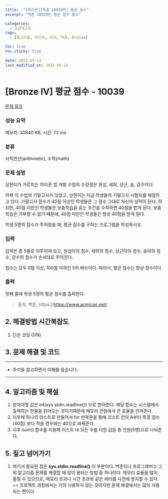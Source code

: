 ```yaml
---
title:  "[파이썬][백준 10039번] 평균 점수"
excerpt: "백준 10039번 평균 점수 풀이"

categories:
  - 코딩테스트
tags:
  - [알고리즘, 파이썬, 코테, 백준, Bronze]

toc: true
toc_sticky: true
 
date: 2022-05-14
last_modified_at: 2022-05-14
---
```



# [Bronze IV] 평균 점수 - 10039 

[문제 링크](https://www.acmicpc.net/problem/10039) 

### 성능 요약

메모리: 30840 KB, 시간: 72 ms

### 분류

사칙연산(arithmetic), 수학(math)

### 문제 설명

<p>상현이가 가르치는 아이폰 앱 개발 수업의 수강생은 원섭, 세희, 상근, 숭, 강수이다.</p>

<p>어제 이 수업의 기말고사가 있었고, 상현이는 지금 학생들의 기말고사 시험지를 채점하고 있다. 기말고사 점수가 40점 이상인 학생들은 그 점수 그대로 자신의 성적이 된다. 하지만, 40점 미만인 학생들은 보충학습을 듣는 조건을 수락하면 40점을 받게 된다. 보충학습은 거부할 수 없기 때문에, 40점 미만인 학생들은 항상 40점을 받게 된다.</p>

<p>학생 5명의 점수가 주어졌을 때, 평균 점수를 구하는 프로그램을 작성하시오.</p>

### 입력 

 <p>입력은 총 5줄로 이루어져 있고, 원섭이의 점수, 세희의 점수, 상근이의 점수, 숭이의 점수, 강수의 점수가 순서대로 주어진다.</p>

<p>점수는 모두 0점 이상, 100점 이하인 5의 배수이다. 따라서, 평균 점수는 항상 정수이다. </p>

### 출력 

 <p>첫째 줄에 학생 5명의 평균 점수를 출력한다.</p>



> 출처: 백준, https://https://www.acmicpc.net/

## 2. 해결방법 시간복잡도
1. 단순 코딩 O(N)


## 3. 문제 해결 및 코드
--- 

<script src="https://gist.github.com/godhin/64c86f6b02704ed18b4027e170747a74.js"></script>

- 주석을 참고하면서 이해를 돕습니다.
---

## 4. 알고리즘 및 해설

1. 받아야할 값은 int(sys.stdin.readline()) 으로 받아준다. 해당 함수는 시스템에서 출력하는 한줄을 읽어오는 것이기때문에 메모리 관점에서 큰 효율을 안겨준다. 
2. 이후에 하나의 리스트로 만들어서 for 반복문을 통해 리스트 안의 A부터 특정 점수 (40점) 보다 작을 경우에는 40으로 바꿔준다.
3. 이후 sum() 함수를 이용해 리스트 내 모든 수를 더한 값을 총 인원(5명)으로 나눠준다.


## 5. 짚고 넘어가기

1. 여기서 중요한 점은 **sys.stdin.readline()** 이 부분이다. 백준이나 프로그래머스 그 외 알고리즘 문제를 해결할 때 많이 용되는 방법 중 하나이다. 메모리 효율을 많이 올릴 수 있으므로, 메모리 초과나 시간 초과와 같은 에러를 사전에 방지할 수 있다. => 프로젝트 과정에서는 거의 사용하지 않는 것이지만 문제 해결에서는 많이 사용되는 편이다.